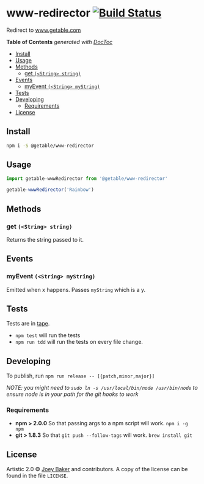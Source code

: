 # www-redirector  [![Build Status][travis-image]][travis-url]

Redirect to www.getable.com

<!-- START doctoc generated TOC please keep comment here to allow auto update -->
<!-- DON'T EDIT THIS SECTION, INSTEAD RE-RUN doctoc TO UPDATE -->
**Table of Contents**  *generated with [DocToc](https://github.com/thlorenz/doctoc)*

- [Install](#install)
- [Usage](#usage)
- [Methods](#methods)
  - [get `(<String> string)`](#get-string-string)
- [Events](#events)
  - [myEvent `(<String> myString)`](#myevent-string-mystring)
- [Tests](#tests)
- [Developing](#developing)
  - [Requirements](#requirements)
- [License](#license)

<!-- END doctoc generated TOC please keep comment here to allow auto update -->

## Install

```sh
npm i -S @getable/www-redirector
```


## Usage

```js
import getable-wwwRedirector from '@getable/www-redirector'

getable-wwwRedirector('Rainbow')
```

## Methods
### get `(<String> string)`
Returns the string passed to it.

## Events
### myEvent `(<String> myString)`
Emitted when x happens. Passes `myString` which is a y.

## Tests
Tests are in [tape](https://github.com/substack/tape).


* `npm test` will run the tests
* `npm run tdd` will run the tests on every file change.

## Developing
To publish, run `npm run release -- [{patch,minor,major}]`

_NOTE: you might need to `sudo ln -s /usr/local/bin/node /usr/bin/node` to ensure node is in your path for the git hooks to work_

### Requirements
* **npm > 2.0.0** So that passing args to a npm script will work. `npm i -g npm`
* **git > 1.8.3** So that `git push --follow-tags` will work. `brew install git`

## License

Artistic 2.0 © [Joey Baker](http://byjoeybaker.com) and contributors. A copy of the license can be found in the file `LICENSE`.


[npm-url]: https://npmjs.org/package/@getable/www-redirector
[npm-image]: https://badge.fury.io/js/%40getable%2Fwww-redirector.svg
[travis-url]: https://travis-ci.org/Getable/www-redirector
[travis-image]: https://travis-ci.org/Getable/www-redirector.svg?branch=master
[daviddm-url]: https://david-dm.org/Getable/www-redirector.svg?theme=shields.io
[daviddm-image]: https://david-dm.org/Getable/www-redirector

